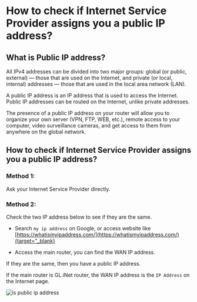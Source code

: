 # How to check if Internet Service Provider assigns you a public IP address?

## What is Public IP address?

All IPv4 addresses can be divided into two major groups: global (or public, external) — those that are used on the Internet, and private (or local, internal) addresses — those that are used in the local area network (LAN).

A public IP address is an IP address that is used to access the Internet. Public IP addresses can be routed on the Internet, unlike private addresses.

The presence of a public IP address on your router will allow you to organize your own server (VPN, FTP, WEB, etc.), remote access to your computer, video surveillance cameras, and get access to them from anywhere on the global network.

## How to check if Internet Service Provider assigns you a public IP address?

### Method 1:

Ask your Internet Service Provider directly.

### Method 2:

Check the two IP address below to see if they are the same.

* Search `my ip address` on Google, or access website like [https://whatismyipaddress.com/](https://whatismyipaddress.com/){target="_blank}

* Access the main router, you can find the WAN IP address.

If they are the same, then you have a public IP address.

If the main router is GL.iNet router, the WAN IP address is the `IP Address` on the Internet page.

![is public ip address](https://static.gl-inet.com/docs/en/3/tutorials/how_to_check_if_isp_assigns_you_a_public_ip_address/is_public_ip_address.png)
